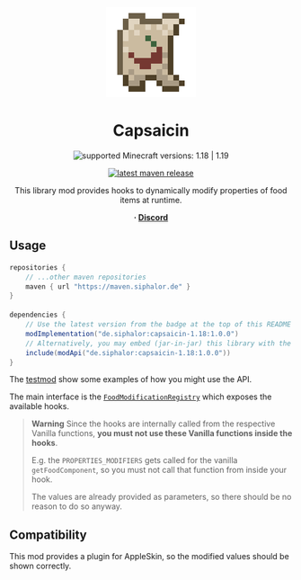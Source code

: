 <!-- modrinth_exclude.start -->

<div align="center">
<img alt="Logo" src="logo-large.png" />

# Capsaicin

![supported Minecraft versions: 1.18 | 1.19](https://img.shields.io/badge/support%20for%20MC-1.18%20%7C%201.19-%2356AD56?style=for-the-badge)

[![latest maven release](https://img.shields.io/maven-metadata/v?color=0f9fbc&metadataUrl=https%3A%2F%2Fmaven.siphalor.de%2Fde%2Fsiphalor%2capsaicin-1.18%2Fmaven-metadata.xml&style=flat-square)](https://maven.siphalor.de/de/siphalor/capsaicin-1.18/)

This library mod provides hooks to dynamically modify properties of food items at runtime.

**&nbsp;
 ·
[Discord](https://discord.gg/6gaXmbj)
&nbsp;**

</div>

<!-- modrinth_exclude.end -->

## Usage

```groovy
repositories {
	// ...other maven repositories
	maven { url "https://maven.siphalor.de" }
}

dependencies {
	// Use the latest version from the badge at the top of this README
	modImplementation("de.siphalor:capsaicin-1.18:1.0.0")
	// Alternatively, you may embed (jar-in-jar) this library with the following dependency configuration
	include(modApi("de.siphalor:capsaicin-1.18:1.0.0"))
}

```

The [testmod](src/testmod/java/de/siphalor/capsaicin/testmod/CapsaicinTestmod.java) show some examples of how you might use the API.

The main interface is the [`FoodModificationRegistry`](src/main/java/de/siphalor/capsaicin/api/food/FoodModificationRegistry.java) which exposes the available hooks.

> **Warning**
> Since the hooks are internally called from the respective Vanilla functions, **you must not use these Vanilla functions inside the hooks**.
> 
> E.g. the `PROPERTIES_MODIFIERS` gets called for the vanilla `getFoodComponent`, so you must not call that function from inside your hook.
> 
> The values are already provided as parameters, so there should be no reason to do so anyway.

## Compatibility

This mod provides a plugin for AppleSkin, so the modified values should be shown correctly.
